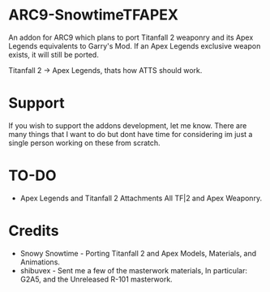# ARC9-SnowtimeTFAPEX
An addon for ARC9 which plans to port Titanfall 2 weaponry and its Apex Legends equivalents to Garry's Mod.
If an Apex Legends exclusive weapon exists, it will still be ported.

Titanfall 2 -> Apex Legends, thats how ATTS should work.

# Support
If you wish to support the addons development, let me know. There are many things that I want to do but dont have time for considering im just a single person working on these from scratch.

# TO-DO
- Apex Legends and Titanfall 2 Attachments
All TF|2 and Apex Weaponry.

# Credits
- Snowy Snowtime - Porting Titanfall 2 and Apex Models, Materials, and Animations.
- shibuvex - Sent me a few of the masterwork materials, In particular: G2A5, and the Unreleased R-101 masterwork.
